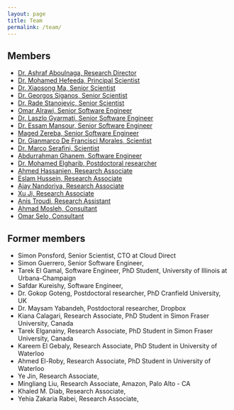 ```yaml
---
layout: page
title: Team
permalink: /team/
---
```

## Members

- [Dr. Ashraf Aboulnaga, Research Director](/team/aaboulnaga)
- [Dr. Mohamed Hefeeda, Principal Scientist](/team/mhefeeda)
- [Dr. Xiaosong Ma, Senior Scientist](/team/xma)
- [Dr. Georgos Siganos, Senior Scientist](/team/gsiganos)
- [Dr. Rade Stanojevic, Senior Scientist](/team/rstanojevic)
- [Omar Alrawi, Senior Software Engineer](/team/oalrawi)
- [Dr. Laszlo Gyarmati, Senior Software Engineer](/team/lgyarmati)
- [Dr. Essam Mansour, Senior Software Engineer](/team/emansour)
- [Maged Zereba, Senior Software Engineer](/team/mzereba)
- [Dr. Gianmarco De Francisci Morales, Scientist](/team/gmorales)
- [Dr. Marco Serafini, Scientist](/team/mserafini)
- [Abdurrahman Ghanem, Software Engineer](/team/aghanem)
- [Dr. Mohamed Elgharib, Postdoctoral researcher](/team/melgharib)
- [Ahmed Hassanien, Research Associate](/team/ahassanien)
- [Eslam Hussein, Research Associate](/team/ehussein)
- [Ajay Nandoriya, Research Associate](/team/anandoriya)
- [Xu Ji, Research Associate](/team/xji)
- [Anis Troudi, Research Assistant](/team/atroudi)
- [Ahmad Mosleh, Consultant](/team/amosleh)
- [Omar Selo, Consultant](/team/oselo)



## Former members

- Simon Ponsford, Senior Scientist, CTO at Cloud Direct
- Simon Guerrero, Senior Software Engineer, 
- Tarek El Gamal, Software Engineer, PhD Student, University of Illinois at Urbana-Champaign
- Safdar Kureishy, Software Engineer, 
- Dr. Gokop Goteng, Postdoctoral researcher, PhD Cranfield University, UK
- Dr. Maysam Yabandeh, Postdoctoral researcher, Dropbox
- Kiana Calagari, Research Associate, PhD Student in Simon Fraser University, Canada
- Tarek Elganainy, Research Associate, PhD Student in Simon Fraser University, Canada
- Kareem El Gebaly, Research Associate, PhD Student in University of Waterloo
- Ahmed El-Roby, Research Associate, PhD Student in University of Waterloo
- Ye Jin, Research Associate, 
- Mingliang Liu, Research Associate, Amazon, Palo Alto - CA
- Khaled M. Diab, Research Associate, 
- Yehia Zakaria Rabei, Research Associate, 

